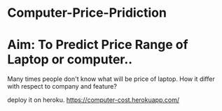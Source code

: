 # Computer-Price-Pridiction 
# Aim: To Predict Price Range of Laptop or computer..
Many times people don't know what will be price of laptop.
How it differ with respect to company and feature?

deploy it on heroku.
https://computer-cost.herokuapp.com/
